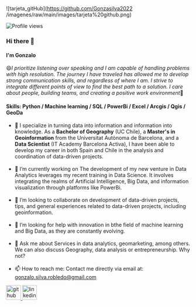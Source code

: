 ![tarjeta_gitHub](https://github.com/Gonzasilva2022
/imagenes/raw/main/images/tarjeta%20github.png)


![Profile views](https://komarev.com/ghpvc/?username=Gonzasilva2022
)


### Hi there 👋
#### I'm Gonzalo<br>

😄*I prioritize listening over speaking and I am capable of handling problems with high resolution. The journey I have traveled has allowed me to develop strong communication skills, and regardless of where I am. I strive to integrate different points of view to find the best path to a solution. I care about people, building teams, and creating a positive work environment*🚀

#### Skills: Python / Machine learning / SQL / PowerBi / Excel / Arcgis / Qgis / GeoDa

- 🌱  I specialize in turning data into information and information into knowledge. As a **Bachelor of Geography** (UC Chile), a **Master's in Geoinformation** from the Universitat Autònoma de Barcelona, and a **Data Scientist** (IT Academy Barcelona Activa), I have been able to develop my career in both Spain and Chile in the analysis and coordination of data-driven projects.<br><br>
- 🔭 I’m currently working on The development of my new venture in Data Analytics leverages my recent training in Data Science. It involves integrating the realms of Artificial Intelligence, Big Data, and information visualization through platforms like PowerBi.<br><br>
- 👯 I’m looking to collaborate on development of data-driven projects, tips, and general experiences related to data-driven projects, including geoinformation.<br><br>
- 🤔 I’m looking for help with innovation in bthe field of machine learning and Big Data, as they are constantly evolving.<br><br>
- 💬 Ask me about Services in data analytics, geomarketing, among others. We can also discuss Geography, data analysis or entrepreneurship. Why not?<br><br>
- 📫 How to reach me: Contact me directly via email at:<br>gonzalo.silva.robledo@gmail.com

<a href="https://github.com/Gonzasilva2022">
  <img src="https://cdn.jsdelivr.net/npm/simple-icons@3.0.1/icons/github.svg" alt="github" height="40">
</a>

<a href="https://www.linkedin.com/in/gonzasilva/">
  <img src="https://cdn.jsdelivr.net/npm/simple-icons@3.0.1/icons/linkedin.svg" alt="linkedin" height="40">
</a>
  




